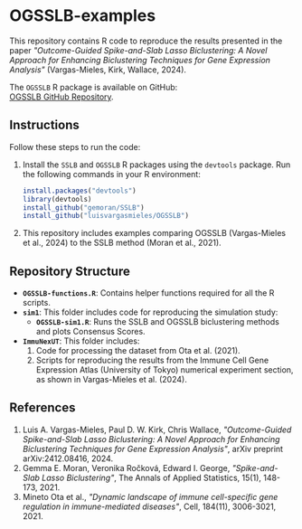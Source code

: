 # OGSSLB-examples

This repository contains R code to reproduce the results presented in the paper *"Outcome-Guided Spike-and-Slab Lasso Biclustering: A Novel Approach for Enhancing Biclustering Techniques for Gene Expression Analysis"* (Vargas-Mieles, Kirk, Wallace, 2024).

The `OGSSLB` R package is available on GitHub:  
[OGSSLB GitHub Repository](https://github.com/luisvargasmieles/OGSSLB).

## Instructions

Follow these steps to run the code:

1. Install the `SSLB` and `OGSSLB` R packages using the `devtools` package. Run the following commands in your R environment:

    ```R
    install.packages("devtools")
    library(devtools)
    install_github("gemoran/SSLB")
    install_github("luisvargasmieles/OGSSLB")
    ```

2. This repository includes examples comparing OGSSLB (Vargas-Mieles et al., 2024) to the SSLB method (Moran et al., 2021).

## Repository Structure

- **`OGSSLB-functions.R`**: Contains helper functions required for all the R scripts.
- **`sim1`**: This folder includes code for reproducing the simulation study:
    - **`OGSSLB-sim1.R`**: Runs the SSLB and OGSSLB biclustering methods and plots Consensus Scores.
- **`ImmuNexUT`**: This folder includes:
    1. Code for processing the dataset from Ota et al. (2021).
    2. Scripts for reproducing the results from the Immune Cell Gene Expression Atlas (University of Tokyo) numerical experiment section, as shown in Vargas-Mieles et al. (2024).

## References

1. Luis A. Vargas-Mieles, Paul D. W. Kirk, Chris Wallace, *"Outcome-Guided Spike-and-Slab Lasso Biclustering: A Novel Approach for Enhancing Biclustering Techniques for Gene Expression Analysis"*, arXiv preprint arXiv:2412.08416, 2024.
2. Gemma E. Moran, Veronika Ročková, Edward I. George, *"Spike-and-Slab Lasso Biclustering"*, The Annals of Applied Statistics, 15(1), 148-173, 2021.
3. Mineto Ota et al., *"Dynamic landscape of immune cell-specific gene regulation in immune-mediated diseases"*, Cell, 184(11), 3006-3021, 2021.
